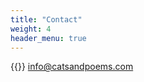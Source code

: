 ```yaml
---
title: "Contact"
weight: 4
header_menu: true
---
```


{{<icon class="fa fa-envelope">}}&nbsp;[info@catsandpoems.com](mailto:info@catsandpoems.com)